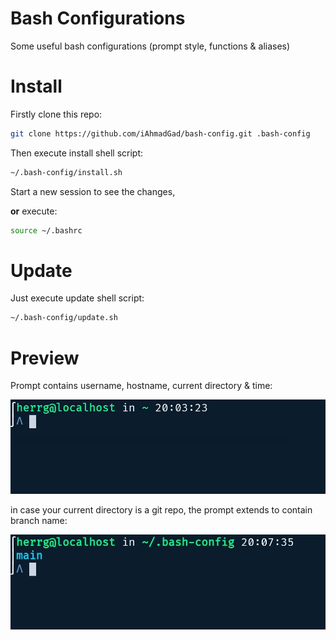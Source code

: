 # Bash Configurations
Some useful bash configurations (prompt style, functions & aliases)

# Install
Firstly clone this repo:
```bash
git clone https://github.com/iAhmadGad/bash-config.git .bash-config
```
Then execute install shell script:
```bash
~/.bash-config/install.sh
```
Start a new session to see the changes,

**or** execute:
```bash
source ~/.bashrc
```
# Update
Just execute update shell script:
```bash
~/.bash-config/update.sh
```
# Preview
Prompt contains username, hostname, current directory & time:

![img1](https://github.com/iAhmadGad/bash-config/blob/37fbc5295684cebb832a4dc7d9d06840ab787573/assets/img1.png)

in case your current directory is a git repo, the prompt extends to contain branch name:

![img2](https://github.com/iAhmadGad/bash-config/blob/37fbc5295684cebb832a4dc7d9d06840ab787573/assets/img2.png)

